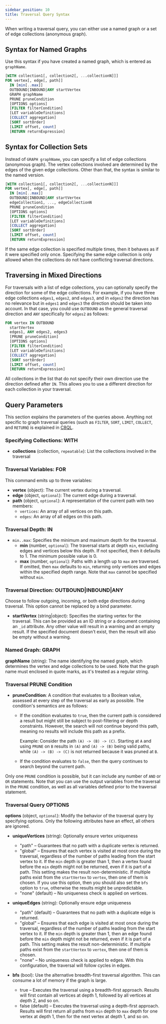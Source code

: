 ```yaml
---
sidebar_position: 10
title: Traversal Query Syntax
---
```


When writing a traversal query, you can either use a named graph or a set of edge collections (anonymous graph).

## Syntax for Named Graphs

Use this syntax if you have created a named graph, which is entered as `graphName`.

```sql
[WITH collection1[, collection2[, ...collectionN]]]
FOR vertex[, edge[, path]]
  IN [min[..max]]
  OUTBOUND|INBOUND|ANY startVertex
  GRAPH graphName
  PRUNE pruneCondition
  [OPTIONS options]
  [FILTER filterCondition]
  [LET variableDefinitions]
  [COLLECT aggregation]
  [SORT sortOrder]
  [LIMIT offset, count]
  [RETURN returnExpression]
```

## Syntax for Collection Sets

Instead of `GRAPH graphName`, you can specify a list of edge collections (anonymous graph). The vertex collections involved are determined by the edges of the given edge collections. Other than that, the syntax is similar to the named version.

```sql
[WITH collection1[, collection2[, ...collectionN]]]
FOR vertex[, edge[, path]]
  IN [min[..max]]
  OUTBOUND|INBOUND|ANY startVertex
  edgeCollection1, ..., edgeCollectionN
  PRUNE pruneCondition
  [OPTIONS options]
  [FILTER filterCondition]
  [LET variableDefinitions]
  [COLLECT aggregation]
  [SORT sortOrder]
  [LIMIT offset, count]
  [RETURN returnExpression]
```

If the same edge collection is specified multiple times, then it behaves as if it were specified only once. Specifying the same edge collection is only allowed when the collections do not have conflicting traversal directions.

## Traversing in Mixed Directions

For traversals with a list of edge collections, you can optionally specify the direction for some of the edge collections. For example, if you have three edge collections `edges1`, `edges2`, and `edges3`, and in `edges2` the direction has no relevance but in `edges1` and `edges3` the direction should be taken into account. In that case, you could use `OUTBOUND` as the general traversal direction and `ANY` specifically for `edges2` as follows:

```sql
FOR vertex IN OUTBOUND
  startVertex
  edges1, ANY edges2, edges3
  [PRUNE pruneCondition]
  [OPTIONS options]
  [FILTER filterCondition]
  [LET variableDefinitions]
  [COLLECT aggregation]
  [SORT sortOrder]
  [LIMIT offset, count]
  [RETURN returnExpression]
```

All collections in the list that do not specify their own direction use the direction defined after `IN`. This allows you to use a different direction for each collection in your traversal.

## Query Parameters

This section explains the parameters of the queries above. Anything not specific to graph traversal queries (such as `FILTER`, `SORT`, `LIMIT`, `COLLECT`, and `RETURN`) is explained in [C8QL](../../../queries/c8ql/).

### Specifying Collections: WITH

- **collections** (collection, `repeatable`): List the collections involved in the traversal

### Traversal Variables: FOR

This command emits up to three variables:

- **vertex** (object): The current vertex during a traversal.
- **edge** (object, `optional`): The current edge during a traversal.
- **path** (object, `optional`): A representation of the current path with two members:
  - `vertices`: An array of all vertices on this path.
  - `edges`: An array of all edges on this path.

### Traversal Depth: IN

- `min..max`: Specifies the minimum and maximum depth for the traversal.
  - **min** (number, `optional`): The traversal starts at depth `min`, excluding edges and vertices below this depth. If not specified, then it defaults to 1. The minimum possible value is 0.
  - **max** (number, `optional`): Paths with a length up to `max` are traversed. If omitted, then `max` defaults to `min`, returning only vertices and edges within the specified depth range. Note that `max` cannot be specified without `min`.

### Traversal Direction: OUTBOUND|INBOUND|ANY

Choose to follow outgoing, incoming, or both edge directions during traversal. This option cannot be replaced by a bind parameter.

- **startVertex** (string|object): Specifies the starting vertex for the traversal. This can be provided as an ID string or a document containing an `_id` attribute. Any other value will result in a warning and an empty result. If the specified document doesn't exist, then the result will also be empty without a warning.

### Named Graph: GRAPH

**graphName** (string): The name identifying the named graph, which determines the vertex and edge collections to be used. Note that the graph name must enclosed in quote marks, as it's treated as a regular string.

### Traversal PRUNE Condition

- **pruneCondition**: A condition that evaluates to a Boolean value, assessed at every step of the traversal as early as possible. The condition's semantics are as follows:

  - If the condition evaluates to `true`, then the current path is considered a result but might still be subject to post-filtering or depth constraints. However, the search will not continue beyond this path, meaning no results will include this path as a prefix.
  
    Example: Consider the path `(A) -> (B) -> (C)`. Starting at `A` and using `PRUNE` on `B` results in `(A)` and `(A) -> (B)` being valid paths, while `(A) -> (B) -> (C)` is not returned because it was pruned at `B`.

  - If the condition evaluates to `false`, then the query continues to search beyond the current path.

Only one `PRUNE` condition is possible, but it can include any number of `AND` or `OR` statements. Note that you can use the output variables from the traversal in the `PRUNE` condition, as well as all variables defined prior to the traversal statement.

### Traversal Query OPTIONS

**options** (object, `optional`): Modify the behavior of the traversal query by specifying options. Only the following attributes have an effect, all others are ignored.

- **uniqueVertices** (string): Optionally ensure vertex uniqueness
  - "path" – Guarantees that no path with a duplicate vertex is returned.
  - "global" –  Ensures that each vertex is visited at most once during the traversal, regardless of the number of paths leading from the start vertex to it. If the `min` depth is greater than 1, then a vertex found before the `min` depth might not be returned, even if it is part of a path. This setting makes the result non-deterministic. If multiple paths exist from the `startVertex` to `vertex`, then one of them is chosen. If you use this option, then you should also set the `bfs` option to `true`, otherwise the results might be unpredictable.
  - "none" (default) – No uniqueness check is applied on vertices.

- **uniqueEdges** (string): Optionally ensure edge uniqueness
  - "path" (default) – Guarantees that no path with a duplicate edge is returned.
  - "global" – Ensures that each edge is visited at most once during the traversal, regardless of the number of paths leading from the start vertex to it. If the `min` depth is greater than 1, then an edge found before the `min` depth might not be returned, even if it is part of a path. This setting makes the result non-deterministic. If multiple paths exist from the `startVertex` to `vertex`, then one of them is chosen.
  - "none" – No uniqueness check is applied to edges. With this configuration, the traversal will follow cycles in edges.

- **bfs** (bool): Use the alternative breadth-first traversal algorithm. This can consume a lot of memory if the graph is large.
  - true – Executes the traversal using a breadth-first approach. Results will first contain all vertices at depth 1, followed by all vertices at depth 2, and so on.
  - false (default) – Executes the traversal using a depth-first approach. Results will first return all paths from `min` depth to `max` depth for one vertex at depth 1, then for the next vertex at depth 1, and so on.
